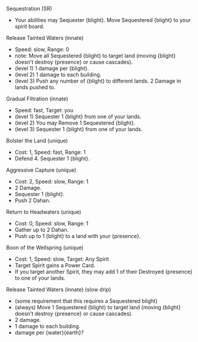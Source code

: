 Sequestration (SR)
* Your abilities may Sequester {blight}. Move Sequestered {blight} to your spirit board.

Release Tainted Waters (innate)
* Speed: slow, Range: 0
* note: Move all Sequestered {blight} to target land (moving {blight} doesn't destroy {presence} or cause cascades).
* (level 1) 1 damage per {blight}.
* (level 2) 1 damage to each building.
* (level 3) Push any number of {blight} to different lands. 2 Damage in lands pushed to.

Gradual Filtration (innate)
* Speed: fast, Target: you
* (level 1) Sequester 1 {blight} from one of your lands.
* (level 2) You may Remove 1 Sequestered {blight}.
* (level 3) Sequester 1 {blight} from one of your lands.

Bolster the Land (unique)
* Cost: 1, Speed: fast, Range: 1
* Defend 4. Sequester 1 {blight}.

Aggressive Capture (unique)
* Cost: 2, Speed: slow, Range: 1
* 2 Damage.
* Sequester 1 {blight}.
* Push 2 Dahan.

Return to Headwaters (unique)
* Cost: 0, Speed: slow, Range: 1
* Gather up to 2 Dahan.
* Push up to 1 {blight} to a land with your {presence}.

Boon of the Wellspring (unique)
* Cost: 1, Speed: slow, Target: Any Spirit
* Target Spirit gains a Power Card.
* If you target another Spirit, they may add 1 of their Destroyed {presence} to one of your lands.






Release Tainted Waters (innate) (slow drip)
* (some requirement that this requires a Sequestered blight)
* (always) Move 1 Sequestered {blight} to target land (moving {blight} doesn't destroy {presence} or cause cascades).
* 2 damage.
* 1 damage to each building.
* damage per {water}{earth}?



